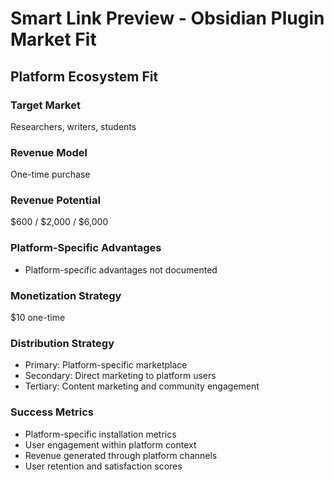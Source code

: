# Smart Link Preview - Obsidian Plugin Market Fit

## Platform Ecosystem Fit

### Target Market
Researchers, writers, students

### Revenue Model
One-time purchase

### Revenue Potential
$600 / $2,000 / $6,000

### Platform-Specific Advantages
- Platform-specific advantages not documented

### Monetization Strategy
$10 one-time

### Distribution Strategy
- Primary: Platform-specific marketplace
- Secondary: Direct marketing to platform users
- Tertiary: Content marketing and community engagement

### Success Metrics
- Platform-specific installation metrics
- User engagement within platform context
- Revenue generated through platform channels
- User retention and satisfaction scores
